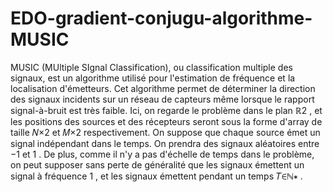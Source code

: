 # EDO-gradient-conjugu-algorithme-MUSIC
MUSIC (MUltiple SIgnal Classification), ou classification multiple des signaux, est un algorithme utilisé pour l'estimation de fréquence et la localisation d'émetteurs. Cet algorithme permet de déterminer la direction des signaux incidents sur un réseau de capteurs même lorsque le rapport signal-à-bruit est très faible.
Ici, on regarde le problème dans le plan  ℝ2 , et les positions des sources et des récepteurs seront sous la forme d'array de taille  𝑁×2 et  𝑀×2 respectivement.
On suppose que chaque source émet un signal indépendant dans le temps. On prendra des signaux aléatoires entre  −1  et  1 . De plus, comme il n'y a pas d'échelle de temps dans le problème, on peut supposer sans perte de généralité que les signaux émettent un signal à fréquence  1 , et les signaux émettent pendant un temps  𝑇∈ℕ∗ .
